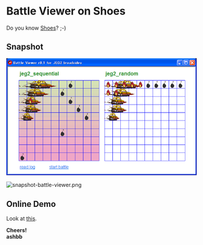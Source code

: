 Battle Viewer on Shoes
======================

Do you know [Shoes](http://shoes.heroku.com/)? ;-)

Snapshot
--------

![snapshot-battle-viewer.png](http://github.com/JEG2/broadsides/raw/master/shoes/snapshot-battle-viewer.png)

![snapshot-battle-viewer.png](http://github.com/eregon/broadsides/raw/master/shoes/snapshot-battle-viewer-osx.png)

Online Demo
-----------

Look at [this](http://www.rin-shun.com/rubylearning/shoes/battle_viewer.swf.html).

**Cheers!**    
**ashbb**